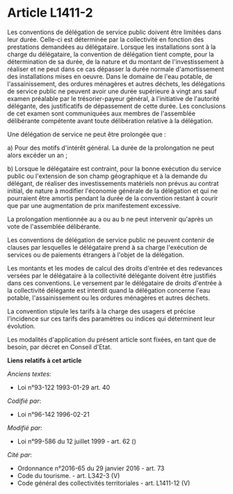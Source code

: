 # Article L1411-2

Les conventions de délégation de service public doivent être limitées dans leur durée. Celle-ci est déterminée par la
collectivité en fonction des prestations demandées au délégataire. Lorsque les installations sont à la charge du délégataire,
la convention de délégation tient compte, pour la détermination de sa durée, de la nature et du montant de l'investissement à
réaliser et ne peut dans ce cas dépasser la durée normale d'amortissement des installations mises en oeuvre. Dans le domaine
de l'eau potable, de l'assainissement, des ordures ménagères et autres déchets, les délégations de service public ne peuvent
avoir une durée supérieure à vingt ans sauf examen préalable par le trésorier-payeur général, à l'initiative de l'autorité
délégante, des justificatifs de dépassement de cette durée. Les conclusions de cet examen sont communiquées aux membres de
l'assemblée délibérante compétente avant toute délibération relative à la délégation.

Une délégation de service ne peut être prolongée que :

a) Pour des motifs d'intérêt général. La durée de la prolongation ne peut alors excéder un an ;

b) Lorsque le délégataire est contraint, pour la bonne exécution du service public ou l'extension de son champ géographique
et à la demande du délégant, de réaliser des investissements matériels non prévus au contrat initial, de nature à modifier
l'économie générale de la délégation et qui ne pourraient être amortis pendant la durée de la convention restant à courir que
par une augmentation de prix manifestement excessive.

La prolongation mentionnée au a ou au b ne peut intervenir qu'après un vote de l'assemblée délibérante.

Les conventions de délégation de service public ne peuvent contenir de clauses par lesquelles le délégataire prend à sa
charge l'exécution de services ou de paiements étrangers à l'objet de la délégation.

Les montants et les modes de calcul des droits d'entrée et des redevances versées par le délégataire à la collectivité
délégante doivent être justifiés dans ces conventions. Le versement par le délégataire de droits d'entrée à la collectivité
délégante est interdit quand la délégation concerne l'eau potable, l'assainissement ou les ordures ménagères et autres
déchets.

La convention stipule les tarifs à la charge des usagers et précise l'incidence sur ces tarifs des paramètres ou indices qui
déterminent leur évolution.

Les modalités d'application du présent article sont fixées, en tant que de besoin, par décret en Conseil d'Etat.

**Liens relatifs à cet article**

_Anciens textes_:

  - Loi n°93-122 1993-01-29 art. 40

_Codifié par_:

  - Loi n°96-142 1996-02-21

_Modifié par_:

  - Loi n°99-586 du 12 juillet 1999 - art. 62 ()

_Cité par_:

  - Ordonnance n°2016-65 du 29 janvier 2016 - art. 73
  - Code du tourisme. - art. L342-3 (V)
  - Code général des collectivités territoriales - art. L1411-12 (V)
